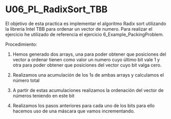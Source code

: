 # U06_PL_RadixSort_TBB
El objetivo de esta practica es implementar el algoritmo Radix sort utilizando la librería Intel TBB para ordenar un vector de numero.
Para realizar el ejercicio he utilizado de referencia el ejercicio 6_Example_PackingProblem.

Procedimiento:
  1. Hemos generado dos arrays, una para poder obtener que posiciones del vector a ordenar tienen como valor un numero cuyo último bit
      vale 1 y otra para poder obtener que posiciones del vector cuyo bit valga cero.
      
  2. Realizamos una acumulación de los 1s de ambas arrays y calculamos el número total
  
  3. A partir de estas acumulaciones realizamos la ordenación del vector de números teniendo en este bit
  
  4. Realizamos los pasos anteriores para cada uno de los bits para ello hacemos uso de una máscara que vamos incrementando.
  
